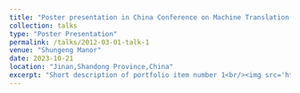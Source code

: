 ```yaml
---
title: "Poster presentation in China Conference on Machine Translation 2023"
collection: talks
type: "Poster Presentation"
permalink: /talks/2012-03-01-talk-1
venue: "Shungeng Manor"
date: 2023-10-21
location: "Jinan,Shandong Province,China"
excerpt: "Short description of portfolio item number 1<br/><img src='http://sheoguo.github.io/images/mstile-310x150.png'>"
---
```




